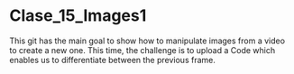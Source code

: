 # Clase_15_Images1
This git has the main goal to show how to manipulate images from a video to create a new one. This time, the challenge is to upload a Code which enables us to differentiate between the previous frame. 
